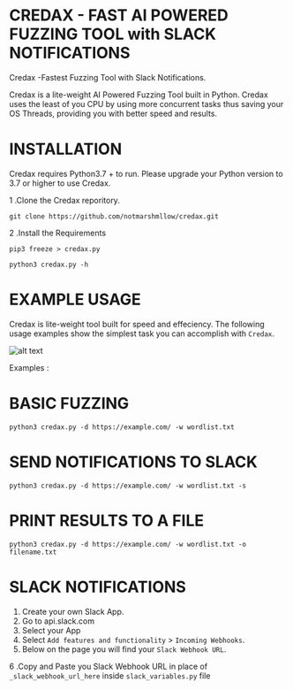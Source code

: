 # CREDAX - FAST AI POWERED FUZZING TOOL with SLACK NOTIFICATIONS
Credax -Fastest Fuzzing Tool with Slack Notifications.

Credax is a lite-weight AI Powered Fuzzing Tool built in Python. Credax uses the least of you CPU by using more concurrent tasks thus saving your OS Threads, providing you with better speed and results. 

# INSTALLATION

Credax requires Python3.7 + to run. Please upgrade your Python version to 3.7 or higher to use Credax.

1 .Clone the Credax reporitory.

`git clone https://github.com/notmarshmllow/credax.git`

2 .Install the Requirements

`pip3 freeze > credax.py`

`python3 credax.py -h`

# EXAMPLE USAGE

Credax is lite-weight tool built for speed and effeciency. 
The following usage examples show the simplest task you can accomplish with `Credax`.
  
  
  ![alt text](https://github.com/notmarshmllow/credax/blob/main/credax.png?raw=True)
  
  
  Examples :
  
 # BASIC FUZZING
  
  `python3 credax.py -d https://example.com/ -w wordlist.txt`
  
  # SEND NOTIFICATIONS TO SLACK
  
  `python3 credax.py -d https://example.com/ -w wordlist.txt -s`
  
  # PRINT RESULTS TO A FILE
  
  `python3 credax.py -d https://example.com/ -w wordlist.txt -o filename.txt`
  
  
  # SLACK NOTIFICATIONS
  
1. Create your own Slack App.
2. Go to api.slack.com
3. Select your App
4. Select `Add features and functionality` > `Incoming Webhooks`.
5. Below on the page you will find your `Slack Webhook URL`.

6 .Copy and Paste you Slack Webhook URL in place of `_slack_webhook_url_here` inside `slack_variables.py` file
